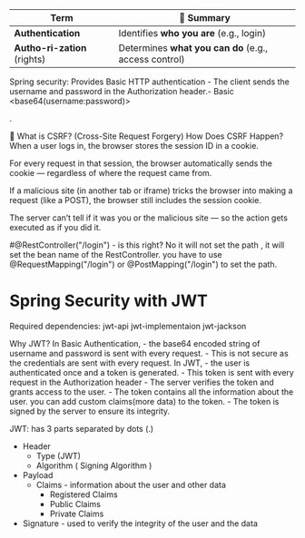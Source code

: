 | Term                         | 🔑 Summary                                            |
|------------------------------| ----------------------------------------------------- |
| **Authentication**           | Identifies **who you are** (e.g., login)              |
| **Autho-ri-zation** (rights) | Determines **what you can do** (e.g., access control) |

Spring security:
Provides Basic HTTP authentication
    -  The client sends the username and password in the Authorization header.- Basic <base64(username:password)>

.

🔐 What is CSRF? (Cross-Site Request Forgery)
How Does CSRF Happen?
When a user logs in, the browser stores the session ID in a cookie.

For every request in that session, the browser automatically sends the cookie — regardless of where the request came from.

If a malicious site (in another tab or iframe) tricks the browser into making a request (like a POST), the browser still includes the session cookie.

The server can’t tell if it was you or the malicious site — so the action gets executed as if you did it.

#@RestController("/login") - is this right? No it will not set the path , it will set the bean name of the RestController.
you have to use @RequestMapping("/login") or @PostMapping("/login") to set the path.

# Spring Security with JWT

Required dependencies:
jwt-api
jwt-implementaion
jwt-jackson

Why JWT?
In Basic Authentication,
    - the base64 encoded string of username and password is sent with every request.
    - This is not secure as the credentials are sent with every request.
In JWT,
    - the user is authenticated once and a token is generated.
    - This token is sent with every request in the Authorization header
    - The server verifies the token and grants access to the user.
    - The token contains all the information about the user. you can add custom claims(more data) to the token.
    - The token is signed by the server to ensure its integrity.


JWT:
has 3 parts separated by dots (.)
- Header
    - Type (JWT)
    - Algorithm ( Signing Algorithm )
- Payload
  - Claims - information about the user and other data
    - Registered Claims
    - Public Claims
    - Private Claims
- Signature - used to verify the integrity of the user and the data

  